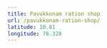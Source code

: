 ```yaml
---
title: Pavukkonam ration shop
url: /pavukkonam-ration-shop/
latitude: 10.81
longitude: 76.328
---
```

